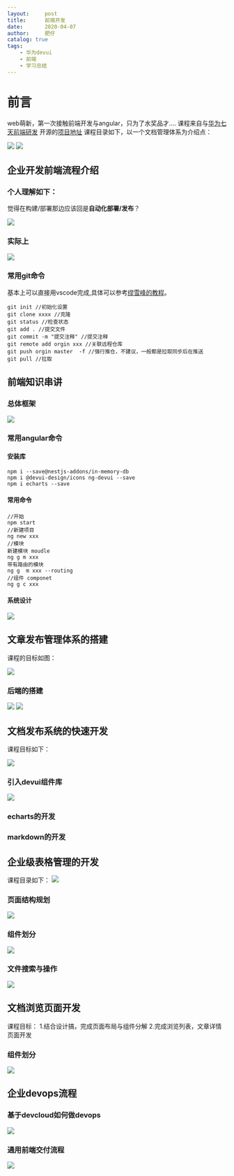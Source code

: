 ```yaml
---
layout:     post
title:      前端开发
date:       2020-04-07
author:     肥仔
catalog: true
tags:
    - 华为devui
    - 前端
    - 学习总结
--- 
```

# 前言
web萌新，第一次接触前端开发与angular，只为了水奖品才....
课程来自与[华为七天前端研发](https://classroom.devcloud.cn-north-4.huaweicloud.com/previewmaterial/be3e0e8882044f1999119e7dea906d3d/class/b0f81317efac46c5a0eb09631011f24d/45aacd113c4a403fb19b4c30bc44bdae/866fb2410aeb4f86b595770624d3aab9)
开源的[项目地址]()
课程目录如下，以一个文档管理体系为介绍点：

<img src ="https://daniao2017.github.io/img/in_post/web/目录.png">

<img src ="https://daniao2017.github.io/img/in_post/web/3.png">

## 企业开发前端流程介绍
### 个人理解如下：
觉得在构建/部署那边应该回是**自动化部署/发布**？

<img src ="https://daniao2017.github.io/img/in_post/web/devops.png">

### 实际上

<img src ="https://daniao2017.github.io/img/in_post/web/devops.png">

### 常用git命令

基本上可以直接用vscode完成,具体可以参考[缪雪峰的教程](https://www.liaoxuefeng.com/wiki/896043488029600)。

```
git init //初始化设置
git clone xxxx //克隆
git status //检查状态
git add . //提交文件
git commit -m "提交注释" //提交注释
git remote add orgin xxx //关联远程仓库
git push orgin master  -f //强行推仓，不建议，一般都是拉取同步后在推送
git pull //拉取

```
## 前端知识串讲
### 总体框架

<img src ="https://daniao2017.github.io/img/in_post/web开发/web-5.png">

### 常用angular命令
#### 安装库
```
npm i --save@nestjs-addons/in-memory-db
npm i @devui-design/icons ng-devui --save
npm i echarts --save
```
#### 常用命令
```
//开始
npm start
//新建项目
ng new xxx
//模块
新建模块 moudle
ng g m xxx
带有路由的模块
ng g  m xxx --routing
//组件 componet
ng g c xxx
```
#### 系统设计

<img src ="https://daniao2017.github.io/img/in_post/web开发/系统设计.png">

## 文章发布管理体系的搭建
课程的目标如图：

<img src ="https://daniao2017.github.io/img/in_post/web开发/第三课课程目标.png">

### 后端的搭建

<img src ="https://daniao2017.github.io/img/in_post/web/开发后端项目.png">

<img src ="https://daniao2017.github.io/img/in_post/web开发/proxy接口.png">

## 文档发布系统的快速开发
课程目标如下：

<img src ="https://daniao2017.github.io/img/in_post/web开发/第四课程目标.png">

### 引入devui组件库

<img src ="https://daniao2017.github.io/img/in_post/web开发/devui组件库.png">

### echarts的开发
### markdown的开发
## 企业级表格管理的开发
课程目录如下：
<img src ="https://daniao2017.github.io/img/in_post/web开发/第五课程目标.png">

### 页面结构规划

<img src ="https://daniao2017.github.io/img/in_post/web开发/页面结构规划.jpg">

### 组件划分

<img src ="https://daniao2017.github.io/img/in_post/web开发组件划分.png">

### 文件搜索与操作
<img src ="https://daniao2017.github.io/img/in_post/web开发/文件搜索与操作.png">


## 文档浏览页面开发
课程目标：
1.结合设计搞，完成页面布局与组件分解
2.完成浏览列表，文章详情页面开发
### 组件划分

<img src ="https://daniao2017.github.io/img/in_post/web开发/6-组件划分.png">

## 企业devops流程
### 基于devcloud如何做devops

<img src ="https://daniao2017.github.io/img/in_post/web开发/怎样做devops.png">

### 通用前端交付流程

<img src ="https://daniao2017.github.io/img/in_post/web开发/通用前端流程.png">
